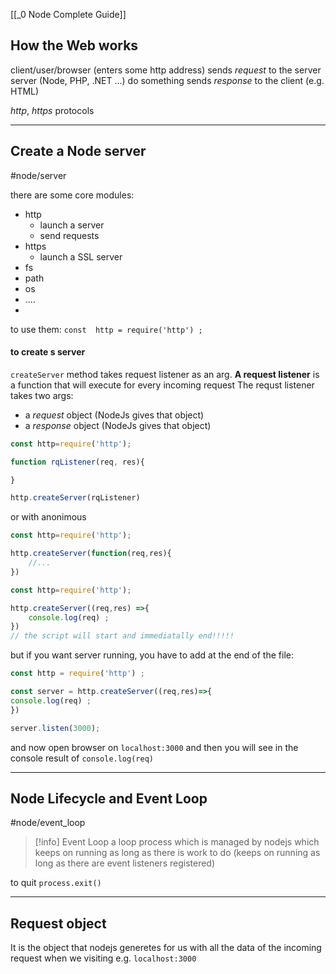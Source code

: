 [[_0 Node Complete Guide]]


## How the Web works

client/user/browser (enters some http address) 
	sends *request* to the server
server (Node, PHP, .NET ...)  do something
	sends *response* to the client (e.g. HTML)

*http*, *https* protocols

----

## Create a Node server
#node/server

there are some core modules:
- http
	- launch a server
	- send requests
- https
	- launch a SSL server
- fs
- path
- os
- ....
- 
to use them:
`const  http = require('http') ;`

#### to create s server
`createServer` method takes request listener as an arg.
**A request listener** is a function that will execute for every incoming request
The requst listener takes two args:
- a *request* object (NodeJs gives that object)
- a *response* object (NodeJs gives that object)
```jsx
const http=require('http');

function rqListener(req, res){

}

http.createServer(rqListener)
```

or with anonimous  
```jsx
const http=require('http');

http.createServer(function(req,res){
	//...
})
```

```jsx
const http=require('http');

http.createServer((req,res) =>{
	console.log(req) ;
}) 
// the script will start and immediatally end!!!!!
```

but if you want server running, you have to add at the end of the file:
```jsx
const http = require('http') ;

const server = http.createServer((req,res)=>{
console.log(req) ;
})

server.listen(3000); 
```
and now open browser on `localhost:3000`
and then you will see in the console result of `console.log(req)`

------
## Node Lifecycle and Event Loop
#node/event_loop

>[!info] Event Loop
>a loop process which is managed by nodejs which keeps on running as long as there is work to do (keeps on running as long as there are event listeners registered)

to quit `process.exit()`

---
## Request object
It is the object that nodejs generetes for us with all the data of the incoming request when we visiting e.g. `localhost:3000`



















